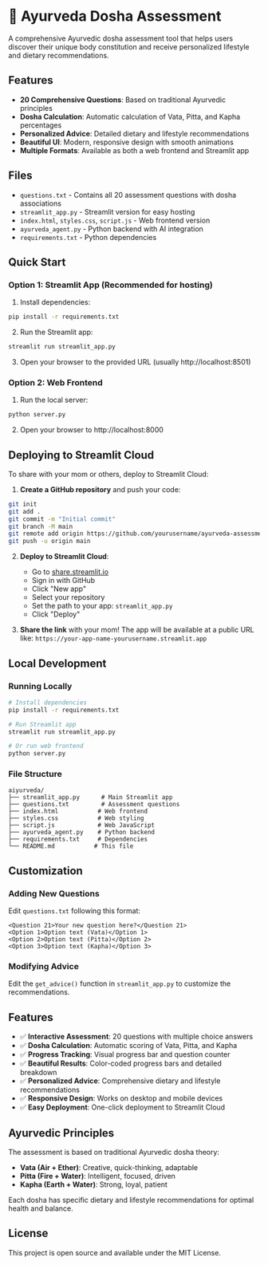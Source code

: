 # 🌿 Ayurveda Dosha Assessment

A comprehensive Ayurvedic dosha assessment tool that helps users discover their unique body constitution and receive personalized lifestyle and dietary recommendations.

## Features

- **20 Comprehensive Questions**: Based on traditional Ayurvedic principles
- **Dosha Calculation**: Automatic calculation of Vata, Pitta, and Kapha percentages
- **Personalized Advice**: Detailed dietary and lifestyle recommendations
- **Beautiful UI**: Modern, responsive design with smooth animations
- **Multiple Formats**: Available as both a web frontend and Streamlit app

## Files

- `questions.txt` - Contains all 20 assessment questions with dosha associations
- `streamlit_app.py` - Streamlit version for easy hosting
- `index.html`, `styles.css`, `script.js` - Web frontend version
- `ayurveda_agent.py` - Python backend with AI integration
- `requirements.txt` - Python dependencies

## Quick Start

### Option 1: Streamlit App (Recommended for hosting)

1. Install dependencies:
```bash
pip install -r requirements.txt
```

2. Run the Streamlit app:
```bash
streamlit run streamlit_app.py
```

3. Open your browser to the provided URL (usually http://localhost:8501)

### Option 2: Web Frontend

1. Run the local server:
```bash
python server.py
```

2. Open your browser to http://localhost:8000

## Deploying to Streamlit Cloud

To share with your mom or others, deploy to Streamlit Cloud:

1. **Create a GitHub repository** and push your code:
```bash
git init
git add .
git commit -m "Initial commit"
git branch -M main
git remote add origin https://github.com/yourusername/ayurveda-assessment.git
git push -u origin main
```

2. **Deploy to Streamlit Cloud**:
   - Go to [share.streamlit.io](https://share.streamlit.io)
   - Sign in with GitHub
   - Click "New app"
   - Select your repository
   - Set the path to your app: `streamlit_app.py`
   - Click "Deploy"

3. **Share the link** with your mom! The app will be available at a public URL like:
   `https://your-app-name-yourusername.streamlit.app`

## Local Development

### Running Locally

```bash
# Install dependencies
pip install -r requirements.txt

# Run Streamlit app
streamlit run streamlit_app.py

# Or run web frontend
python server.py
```

### File Structure

```
aiyurveda/
├── streamlit_app.py      # Main Streamlit app
├── questions.txt         # Assessment questions
├── index.html           # Web frontend
├── styles.css           # Web styling
├── script.js            # Web JavaScript
├── ayurveda_agent.py    # Python backend
├── requirements.txt     # Dependencies
└── README.md           # This file
```

## Customization

### Adding New Questions

Edit `questions.txt` following this format:
```
<Question 21>Your new question here?</Question 21>
<Option 1>Option text (Vata)</Option 1>
<Option 2>Option text (Pitta)</Option 2>
<Option 3>Option text (Kapha)</Option 3>
```

### Modifying Advice

Edit the `get_advice()` function in `streamlit_app.py` to customize the recommendations.

## Features

- ✅ **Interactive Assessment**: 20 questions with multiple choice answers
- ✅ **Dosha Calculation**: Automatic scoring of Vata, Pitta, and Kapha
- ✅ **Progress Tracking**: Visual progress bar and question counter
- ✅ **Beautiful Results**: Color-coded progress bars and detailed breakdown
- ✅ **Personalized Advice**: Comprehensive dietary and lifestyle recommendations
- ✅ **Responsive Design**: Works on desktop and mobile devices
- ✅ **Easy Deployment**: One-click deployment to Streamlit Cloud

## Ayurvedic Principles

The assessment is based on traditional Ayurvedic dosha theory:

- **Vata (Air + Ether)**: Creative, quick-thinking, adaptable
- **Pitta (Fire + Water)**: Intelligent, focused, driven  
- **Kapha (Earth + Water)**: Strong, loyal, patient

Each dosha has specific dietary and lifestyle recommendations for optimal health and balance.

## License

This project is open source and available under the MIT License. 